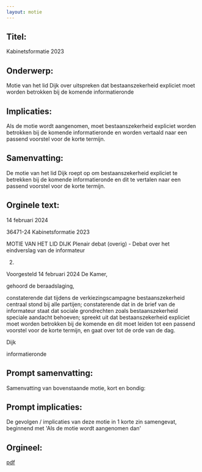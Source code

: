 ```yaml
---
layout: motie
---
```

## Titel:
Kabinetsformatie 2023
## Onderwerp:
Motie van het lid Dijk over uitspreken dat bestaanszekerheid expliciet moet worden betrokken bij de komende informatieronde 
## Implicaties:
Als de motie wordt aangenomen, moet bestaanszekerheid expliciet worden betrokken bij de komende informatieronde en worden vertaald naar een passend voorstel voor de korte termijn.
## Samenvatting:
De motie van het lid Dijk roept op om bestaanszekerheid expliciet te betrekken bij de komende informatieronde en dit te vertalen naar een passend voorstel voor de korte termijn.
## Orginele text:


14 februari 2024

36471-24
Kabinetsformatie 2023

MOTIE VAN HET LID DIJK
Plenair debat (overig) - Debat over het eindverslag van de informateur

2)
Voorgesteld 14 februari 2024
De Kamer,

gehoord de beraadslaging,

constaterende dat tijdens de verkiezingscampagne bestaanszekerheid centraal stond bij alle partijen;
constaterende dat in de brief van de informateur staat dat sociale grondrechten zoals
bestaanszekerheid speciale aandacht behoeven;
spreekt uit dat bestaanszekerheid expliciet moet worden betrokken bij de komende
en dit moet leiden tot een passend voorstel voor de korte termijn,
en gaat over tot de orde van de dag.

Dijk

informatieronde


## Prompt samenvatting:
Samenvatting van bovenstaande motie, kort en bondig:


## Prompt implicaties:
De gevolgen / implicaties van deze motie in 1 korte zin samengevat, beginnend met 'Als de motie wordt aangenomen dan' 

## Orgineel:
[pdf](https://gegevensmagazijn.tweedekamer.nl/OData/v4/2.0/Document(2a1bc472-398e-4c6d-8ca7-234f370e1eab)/resource)
